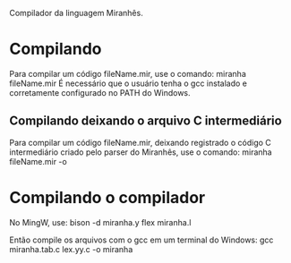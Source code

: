 Compilador da linguagem Miranhês.

# Compilando
Para compilar um código fileName.mir, use o comando:
miranha fileName.mir
É necessário que o usuário tenha o gcc instalado e corretamente configurado no PATH do Windows.

## Compilando deixando o arquivo C intermediário
Para compilar um código fileName.mir, deixando registrado o código C intermediário criado pelo parser do Miranhês, use o comando:
miranha fileName.mir -o

# Compilando o compilador
No MingW, use:
bison -d miranha.y
flex miranha.l

Então compile os arquivos com o gcc em um terminal do Windows:
gcc miranha.tab.c lex.yy.c -o miranha
